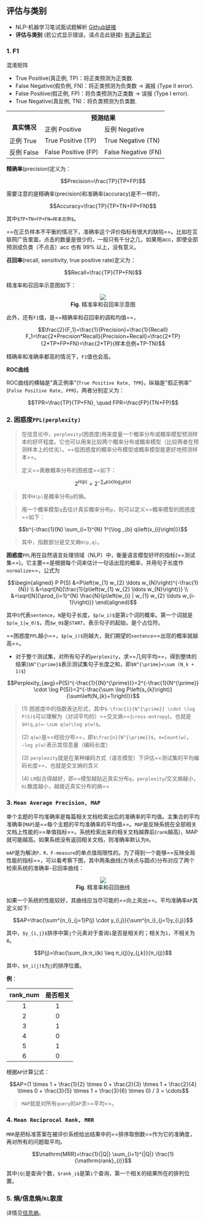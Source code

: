 ## 评估与类别

- NLP-机器学习笔试面试题解析 [Github链接](https://github.com/WerterHong/Machine-Learning-Algorithm-NLP/)
- **评估与类别** (若公式显示错误，请点击此链接) [有道云笔记](http://note.youdao.com/noteshare?id=eb84a293592d2639dab29e205fdd3895&sub=B21FA6BC931C4836A9D3EA0E6DABAAF6)

### 1. F1

混淆矩阵

- True Positive(真正例, TP)：将正类预测为正类数.
- False Negative(假负例, FN)：将正类预测为负类数 → 漏报 (Type II error).
- False Positive(假正例, FP)：将负类预测为正类数 → 误报 (Type I error).
- True Negative(真反例, TN)：将负类预测为负类数.

<p align="center">
<table>
  <tr>
    <th rowspan="2"><br>真实情况</th>
    <th colspan="2">预测结果</th>
  </tr>
  <tr>
    <td>正例 Positive</td>
    <td>反例 Negative</td>
  </tr>
  <tr>
    <td>正例 True</td>
    <td>True Positive (TP)</td>
    <td>True Negative (TN)</td>
  </tr>
  <tr>
    <td>反例 False</td>
    <td>False Positive (FP)</td>
    <td>False Negative (FN)</td>
  </tr>
</table>
</p>

**精确率**(precision)定义为：

```math
Precision=\frac{TP}{TP+FP}
```

需要注意的是精确率(precision)和准确率(accuracy)是不一样的，

```math
Accuracy=\frac{TP}{TP+TN+FP+FN}
```
其中`$TP+TN+FP+FN=样本总例$`。

==在正负样本不平衡的情况下，准确率这个评价指标有很大的缺陷==。比如在互联网广告里面，点击的数量是很少的，一般只有千分之几，如果用acc，即使全部预测成负类（不点击）acc 也有 99% 以上，没有意义。

**召回率**(recall, sensitivity, true positive rate)定义为：

```math
Recall=\frac{TP}{TP+FN}
```

精准率和召回率示意图如下：

<p align="center">
    <img src="https://note.youdao.com/yws/public/resource/eb84a293592d2639dab29e205fdd3895/89AF446BE22F4B7ABB2C4F49F5B94E89?ynotemdtimestamp=1565228866471" />
    <br/>
    <strong>Fig</strong>. 精准率和召回率示意图
</p>

此外，还有`F1`值，是==精确率和召回率的调和均值==，

```math
\frac{2}{F_1}=\frac{1}{Precision}+\frac{1}{Recall}

F_1=\frac{2*Precision*Recall}{Precision+Recall}=\frac{2*TP}{2*TP+FP+FN}=\frac{2*TP}{样本总例+TP-TN}
```

精确率和准确率都高的情况下，`F1`值也会高。

**ROC曲线**

ROC曲线的横轴是"真正例率"(`True Positive Rate, TPR`)，纵轴是"假正例率"(`False Positive Rate, FPR`)，两者分别定义为：

```math
TPR=\frac{TP}{TP+FN}, \quad FPR=\frac{FP}{TN+FP}
```

### 2. 困惑度`PPL(perplexity)`

> 在信息论中，`perplexity`(困惑度)用来度量一个概率分布或概率模型预测样本的好坏程度。它也可以用来比较两个概率分布或概率模型（比较两者在预测样本上的优劣）。==低困惑度的概率分布模型或概率模型能更好地预测样本==。
>
>  定义==离散概率分布的困惑度==如下：

```math
2^{H(p)}=2^{-\sum_{x} p(x) \log _{2} p(x)}
```
> 其中`H(p)`是概率分布`p`的熵。

> 用一个概率模型`q`去估计真实概率分布`p`，则可以定义==概率模型的困惑度==如下：

```math
b^{-\frac{1}{N} \sum_{i=1}^{N} 1^{\log _{b} q\left(x_{i}\right)}}
```
> 其中，指数部分是交叉熵`H(p,q)`。

**困惑度**`PPL`用在自然语言处理领域（NLP）中，衡量语言模型好坏的指标(==测试集==)。它主要==是根据每个词来估计一句话出现的概率，并用句子长度作`normalize`==，公式为

```math
\begin{aligned} P P(S) &=P\left(w_{1} w_{2} \ldots w_{N}\right)^{-\frac{1}{N}} \\ &=\sqrt[N]{\frac{1}{p\left(w_{1} w_{2} \ldots w_{N}\right)}} \\ &=\sqrt[N]{\prod_{i=1}^{N} \frac{N}{p\left(w_{i} | w_{1} w_{2} \ldots w_{i-1}\right)}} \end{aligned}
```
其中`S`代表`sentence`，`N`是句子长度，`$p(w_i)$`是第`i`个词的概率。第一个词就是`$p(w_1|w_0)$`，而`$w_0$`是`START`，表示句子的起始，是个占位符。

==困惑度`PPL`越小==，`$p(w_i)$`则越大，我们期望的`sentence`==出现的概率就越高==。

- 对于整个测试集，对所有句子的`perplexity`，求==几何平均==，得到整体的结果(`$N^{\prime}$`表示测试集句子长度之和，即`$N^{\prime}=\sum (N_k + 1)$`)

```math
Perplexity_{avg}=P(S)^{-\frac{1}{{N}^{\prime}}}=2^{-\frac{1}{N^{\prime}} \cdot \log P(S)}=2^{-\frac{\sum \log P\left(s_{k}\right)}{\sum\left(N_{k}+1\right)}}
```
> (1) 困惑度中的指数表达形式，其中`$-\frac{1}{N^{\prime}} \cdot \log P(S)$`可以理解为（对词平均的）==交叉熵==(`cross-entropy`)，也就是`$H(q,p)=-\sum q(w)\log p(w)$`。
>
> (2) `q(w)`是==经验分布==，即`$\frac{n}{N^{\prime}}$`，`n=Count(w)`，`−log p(w)`表示其信息量（编码长度）
>
> (3) `perplexity`就是在某种编码方式（语言模型）下评估==测试集的平均编码长度==，也就是交叉熵的含义
>
> (4) `LM`拟合得越好，即==模型越贴近真实分布`q`，`perplexity`/交叉熵越小，`KL`散度越小，越接近真实分布的熵==

### 3. `Mean Average Precision, MAP`

单个主题的平均准确率是每篇相关文档检索出后的准确率的平均值。主集合的平均准确率(`MAP`)是==每个主题的平均准确率的平均值==。`MAP`是反映系统在全部相关文档上性能的==单值指标==。系统检索出来的相关文档越靠前(`rank`越高)，MAP就可能越高。如果系统没有返回相关文档，则准确率默认为`0`。

`mAP`是为解决`P，R，F-measure`的单点值局限性的。为了得到一个能够==反映全局性能的指标==，可以看考察下图，其中两条曲线(方块点与圆点)分布对应了两个检索系统的准确率-召回率曲线：

<p align="center">
    <img src="https://note.youdao.com/yws/public/resource/eb84a293592d2639dab29e205fdd3895/890C5A268FFB41BFB6090A6643DF376C?ynotemdtimestamp=1565232292472" />
    <br/>
    <strong>Fig</strong>. 精准率和召回曲线
</p>

如果一个系统的性能较好，其曲线应当尽可能的==向上突出==。平均准确率`AP`其定义如下:

```math
AP=\frac{\sum^{n_i}_{j=1}P(j) \cdot y_{i,j}}{\sum^{n_i}_{j=1}y_{i,j}}
```
其中，`$y_{i,j}$`排序中第`j`个元素对于查询`i`是否是相关的；相关为`1`，不相关为`0`。

```math
P(j)=\frac{\sum_{k:π_i(k) \leq π_i(j)}y_{j,k}}{π_i(j)}
```
其中，`$π_i(j)$`为`j`的排序位置。

**例**：

| rank_num | 是否相关 |
|:--------:|:--------:|
|     1    |     1    |
|     2    |     0    |
|     3    |     1    |
|     4    |     0    |
|     5    |     1    |
|     6    |     0    |

根据`AP`计算公式：

```math
AP=(1 \times 1 + \frac{1}{2} \times 0 + \frac{2}{3} \times 1 + \frac{2}{4} \times 0 + \frac{3}{5} \times 1 + \frac{3}{6} \times 0) / 3 = \cdots
```
> `MAP`就是对所有`query`的`AP`求==平均==。

### 4. `Mean Reciprocal Rank, MRR`

`MRR`是把标准答案在被评价系统给出结果中的==排序取倒数==作为它的准确度，再对所有的问题取平均。

```math
\mathrm{MRR}=\frac{1}{|Q|} \sum_{i=1}^{|Q|} \frac{1}{\mathrm{rank}_{i}}
```
其中`|Q|`是查询个数，`$rank_i$`是第`i`个查询，第一个相关的结果所在的排列位置。

### 5. 熵/信息熵/`KL`散度

详情见[信息熵](http://note.youdao.com/noteshare?id=3e095525a3d4c58a43349b1f346b5a8f&sub=48B3B98D1C4E4477A34CDEBEC2992866)。
